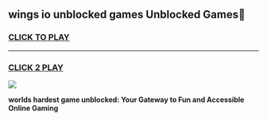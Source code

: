 
## wings io unblocked games Unblocked Games👋
<h3>
<a href="https://premium.freeplayer.one?title=wings_io_unblocked_games&ref=16F">CLICK TO PLAY</a></h3>
<hr>

<h3>
<a href="https://premium.freeplayer.one?title=wings_io_unblocked_games&ref=16F">CLICK 2 PLAY</a>
  
</h3>

<a href="https://premium.freeplayer.one?title=wings_io_unblocked_games&ref=16F/"><img src="https://clearcache.store/games.png"></a>


**worlds hardest game unblocked: Your Gateway to Fun and Accessible Online Gaming**
